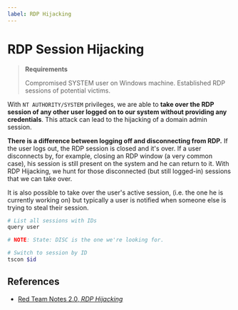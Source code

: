 ```yaml
---
label: RDP Hijacking
---
```


# RDP Session Hijacking

> **Requirements**
>
> Compromised SYSTEM user on Windows machine.
> Established RDP sessions of potential victims.

With `NT AUTHORITY/SYSTEM` privileges, we are able to **take over the RDP session of any other user logged on to our system without providing any credentials**. This attack can lead to the hijacking of a domain admin session.

**There is a difference between logging off and disconnecting from RDP.** If the user logs out, the RDP session is closed and it's over. If a user disconnects by, for example, closing an RDP window (a very common case), his session is still present on the system and he can return to it. With RDP Hijacking, we hunt for those disconnected (but still logged-in) sessions that we can take over.

It is also possible to take over the user's active session, (i.e. the one he is currently working on) but typically a user is notified when someone else is trying to steal their session.

```powershell
# List all sessions with IDs
query user

# NOTE: State: DISC is the one we're looking for.

# Switch to session by ID
tscon $id
```

## References

* [Red Team Notes 2.0, _RDP Hijacking_](https://dmcxblue.gitbook.io/red-team-notes-2-0/red-team-techniques/lateral-movement/t1563-remote-service-session-hijacking/rdp-hijacking)
